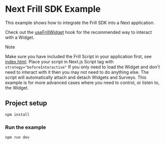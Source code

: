 # Next Frill SDK Example

This example shows how to integrate the Frill SDK into a Next application.

Check out the [useFrillWidget](./src/use-frill-widget.ts) hook for the recommended way to interact with a Widget.

> [!NOTE]
> Make sure you have included the Frill Script in your application first, see [index.html](./index.html).
> Place your script in Next.js Script tag with `strategy="beforeInteractive"`
> If you only need to load the Widget and don't need to interact with it then you may not need to do anything else. The script will automatically attach and detach Widgets and Surveys. This example is for more advanced cases where you need to control, or listen to, the Widget.

## Project setup

```bash
npm install
```

### Run the example

```bash
npm run dev
```
